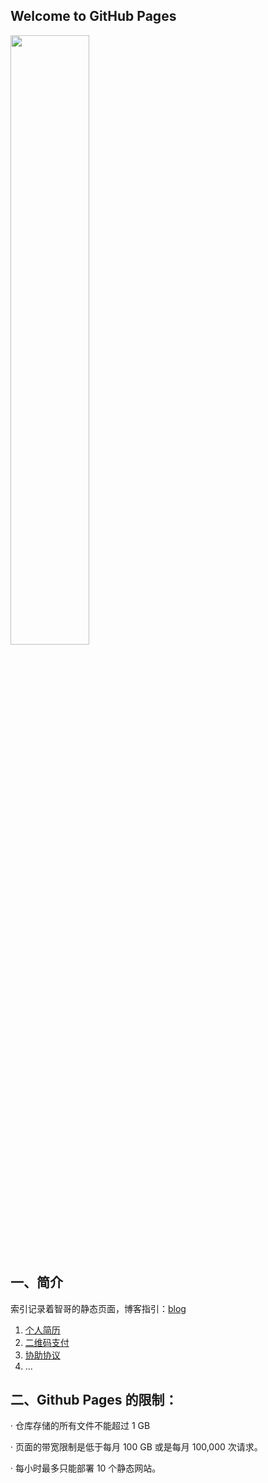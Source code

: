 ## Welcome to GitHub Pages

<html>
<img width=50% height=50% src="https://www.helloglobal.com/online-public/index/index__earth.gif">
</htmnl>

## 一、简介

索引记录着智哥的静态页面，博客指引：[blog](yhttps://anghuizhi.github.io)

1. [个人简历](https://yanghuizhi.github.io/yanghuizhi/Resume)
2. [二维码支付](https://yanghuizhi.github.io/yanghuizhi/YhzPayMoneyService/index.html)
3. [协助协议](https://yanghuizhi.github.io/yanghuizhi/YhzPersonalMottoService/index.html)
4. ...


## 二、Github Pages 的限制：

· 仓库存储的所有文件不能超过 1 GB

· 页面的带宽限制是低于每月 100 GB 或是每月 100,000 次请求。

· 每小时最多只能部署 10 个静态网站。
